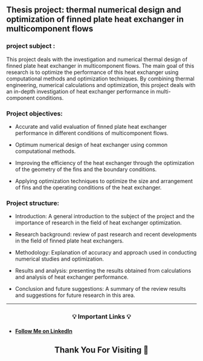 ## Thesis project: thermal numerical design and optimization of finned plate heat exchanger in multicomponent flows



### project subject :

This project deals with the investigation and numerical thermal design of finned plate heat exchanger in multicomponent flows. The main goal of this research is to optimize the performance of this heat exchanger using computational methods and optimization techniques. By combining thermal engineering, numerical calculations and optimization, this project deals with an in-depth investigation of heat exchanger performance in multi-component conditions.


### Project objectives:

- Accurate and valid evaluation of finned plate heat exchanger performance in different conditions of multicomponent flows.

- Optimum numerical design of heat exchanger using common computational methods.

- Improving the efficiency of the heat exchanger through the optimization of the geometry of the fins and the boundary conditions.

- Applying optimization techniques to optimize the size and arrangement of fins and the operating conditions of the heat exchanger.

### Project structure:

- Introduction: A general introduction to the subject of the project and the importance of research in the field of heat exchanger optimization.

- Research background: review of past research and recent developments in the field of finned plate heat exchangers.

-  Methodology: Explanation of accuracy and approach used in conducting numerical studies and optimization.

- Results and analysis: presenting the results obtained from calculations and analysis of heat exchanger performance.

- Conclusion and future suggestions: A summary of the review results and suggestions for future research in this area.




---
<h3 align="center">💡 <b>Important Links</b> 💡</h3>



- #### [Follow Me on LinkedIn](https://www.linkedin.com/in/amirabbas-afrasiyabi-a6a230259/ "amirabbas afrasiyabi")

<h2 align="center"><b> Thank You For Visiting 🙏</b></h2>
